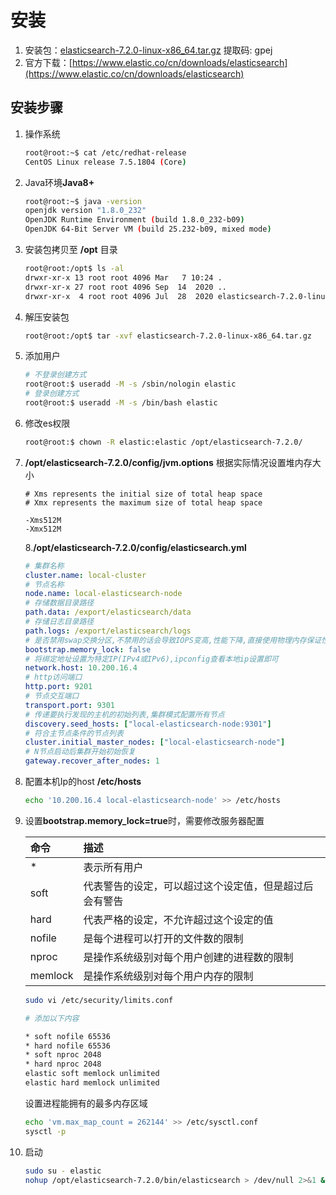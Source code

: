 # 安装

1. 安装包：[elasticsearch-7.2.0-linux-x86\_64.tar.gz](https://pan.baidu.com/s/1OsCx1dRUtvtBYUSgCwUKOw) 提取码: gpej
2. 官方下载：[https://www.elastic.co/cn/downloads/elasticsearch](https://www.elastic.co/cn/downloads/elasticsearch)

## 安装步骤

1. 操作系统
   ```bash
   root@root:~$ cat /etc/redhat-release 
   CentOS Linux release 7.5.1804 (Core)
   ```
2. Java环境**Java8+**
   ```bash
   root@root:~$ java -version
   openjdk version "1.8.0_232"
   OpenJDK Runtime Environment (build 1.8.0_232-b09)
   OpenJDK 64-Bit Server VM (build 25.232-b09, mixed mode)
   ```
3. 安装包拷贝至 **/opt** 目录
   ```bash
   root@root:/opt$ ls -al
   drwxr-xr-x 13 root root 4096 Mar   7 10:24 .
   drwxr-xr-x 27 root root 4096 Sep  14  2020 ..
   drwxr-xr-x  4 root root 4096 Jul  28  2020 elasticsearch-7.2.0-linux-x86_64.tar.gz
   ```

4. 解压安装包

   ```bash
   root@root:/opt$ tar -xvf elasticsearch-7.2.0-linux-x86_64.tar.gz
   ```

5. 添加用户

   ```bash
   # 不登录创建方式
   root@root:$ useradd -M -s /sbin/nologin elastic
   # 登录创建方式
   root@root:$ useradd -M -s /bin/bash elastic
   ```

6. 修改es权限

   ```bash
   root@root:$ chown -R elastic:elastic /opt/elasticsearch-7.2.0/
   ```

7. **/opt/elasticsearch-7.2.0/config/jvm.options** 根据实际情况设置堆内存大小

   ```text
   # Xms represents the initial size of total heap space
   # Xmx represents the maximum size of total heap space

   -Xms512M
   -Xmx512M
   ```

   8.**/opt/elasticsearch-7.2.0/config/elasticsearch.yml**

   ```yaml
   # 集群名称
   cluster.name: local-cluster
   # 节点名称
   node.name: local-elasticsearch-node
   # 存储数据目录路径
   path.data: /export/elasticsearch/data
   # 存储日志目录路径
   path.logs: /export/elasticsearch/logs
   # 是否禁用swap交换分区,不禁用的话会导致IOPS变高,性能下降,直接使用物理内存保证性能
   bootstrap.memory_lock: false
   # 将绑定地址设置为特定IP(IPv4或IPv6),ipconfig查看本地ip设置即可
   network.host: 10.200.16.4
   # http访问端口
   http.port: 9201
   # 节点交互端口
   transport.port: 9301
   # 传递要执行发现的主机的初始列表,集群模式配置所有节点
   discovery.seed_hosts: ["local-elasticsearch-node:9301"]
   # 符合主节点条件的节点列表
   cluster.initial_master_nodes: ["local-elasticsearch-node"]
   # N节点启动后集群开始初始恢复
   gateway.recover_after_nodes: 1
   ```

8. 配置本机Ip的host **/etc/hosts**

   ```bash
   echo '10.200.16.4 local-elasticsearch-node' >> /etc/hosts
   ```

9. 设置**bootstrap.memory\_lock=true**时，需要修改服务器配置

   | 命令 | 描述 |
   | :--- | :--- |
   | \* | 表示所有用户 |
   | soft | 代表警告的设定，可以超过这个设定值，但是超过后会有警告 |
   | hard | 代表严格的设定，不允许超过这个设定的值 |
   | nofile | 是每个进程可以打开的文件数的限制 |
   | nproc | 是操作系统级别对每个用户创建的进程数的限制 |
   | memlock | 是操作系统级别对每个用户内存的限制 |

   ```bash
   sudo vi /etc/security/limits.conf

   # 添加以下内容

   * soft nofile 65536
   * hard nofile 65536
   * soft nproc 2048
   * hard nproc 2048
   elastic soft memlock unlimited
   elastic hard memlock unlimited
   ```

   设置进程能拥有的最多内存区域

   ```bash
   echo 'vm.max_map_count = 262144' >> /etc/sysctl.conf
   sysctl -p
   ```

10. 启动

    ```bash
    sudo su - elastic
    nohup /opt/elasticsearch-7.2.0/bin/elasticsearch > /dev/null 2>&1 &
    ```

